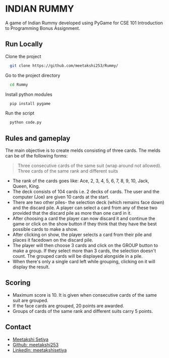 # INDIAN RUMMY

A game of Indian Rummy developed using PyGame for CSE 101 Introduction to Programming Bonus Assignment.

## Run Locally

Clone the project

```bash
  git clone https://github.com/meetakshi253/Rummy/
```

Go to the project directory

```bash
  cd Rummy
```

Install python modules

```bash
  pip install pygame
```

Run the script

```bash
  python code.py
```

## Rules and gameplay

The main objective is to create melds consisting of three cards. The melds can be of the following forms:

> Three consecutive cards of the same suit (wrap around not allowed). <br/>
> Three cards of the same rank and different suits

- The rank of the cards goes like: Ace, 2, 3, 4, 5, 6, 7, 8, 9, 10, Jack, Queen, King.
- The deck consists of 104 cards i.e. 2 decks of cards. The user and the computer (Joe) are given 10 cards at the start.
- There are two other piles- the selection deck (which remains face down) and the discard pile. A player can select a card from any of these two provided that the discard pile as more than one card in it.
- After choosing a card the player can now discard it and continue the game or click on the show button if they think that they have the best possible cards to make a show.
- After clicking on show, the player selects a card from their pile and places it facedown on the discard pile.
- The player will then choose 3 cards and click on the GROUP button to make a group. If they select more than 3 cards, the selection doesn't count. The grouped cards will be displayed alongside in a pile.
- When there's only a single card left while grouping, clicking on it will display the result.

## Scoring

- Maximum score is 10. It is given when consecutive cards of the same suit are grouped.
- If the face cards are grouped, 20 points are awarded.
- Groups of cards of the same rank and different suits carry 5 points.

## Contact

- [Meetakshi Setiya](https://meetakshisetiya.vercel.app)
- [Github: meetakshi253](https://github.com/meetakshi253)
- [LinkedIn: meetakshisetiya](https://www.linkedin.com/in/meetakshisetiya/)
